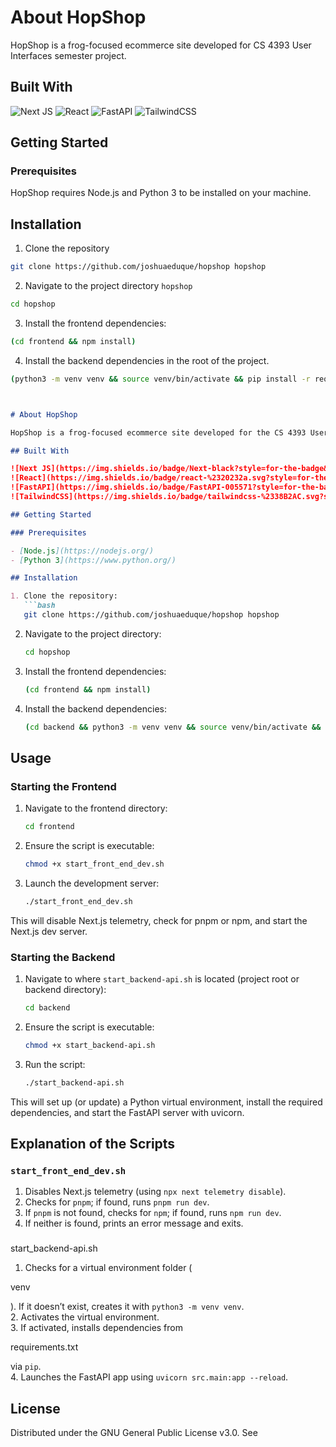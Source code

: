 # About HopShop

HopShop is a frog-focused ecommerce site developed for CS 4393 User Interfaces semester project.

## Built With

![Next JS](https://img.shields.io/badge/Next-black?style=for-the-badge&logo=next.js&logoColor=black)
![React](https://img.shields.io/badge/react-%2320232a.svg?style=for-the-badge&logo=react&logoColor=%2361DAFB)
![FastAPI](https://img.shields.io/badge/FastAPI-005571?style=for-the-badge&logo=fastapi)
![TailwindCSS](https://img.shields.io/badge/tailwindcss-%2338B2AC.svg?style=for-the-badge&logo=tailwind-css&logoColor=white)

## Getting Started

### Prerequisites

HopShop requires Node.js and Python 3 to be installed on your machine.

## Installation

1. Clone the repository

```bash
git clone https://github.com/joshuaeduque/hopshop hopshop
```

2. Navigate to the project directory `hopshop`

```bash
cd hopshop
```

3. Install the frontend dependencies:

```bash
(cd frontend && npm install)
```

4. Install the backend dependencies in the root of the project.

```bash
(python3 -m venv venv && source venv/bin/activate && pip install -r requirements.txt)
```

```markdown


# About HopShop

HopShop is a frog-focused ecommerce site developed for the CS 4393 User Interfaces semester project. It showcases a frontend built with Next.js/React and a backend using FastAPI.

## Built With

![Next JS](https://img.shields.io/badge/Next-black?style=for-the-badge&logo=next.js&logoColor=white)
![React](https://img.shields.io/badge/react-%2320232a.svg?style=for-the-badge&logo=react&logoColor=%2361DAFB)
![FastAPI](https://img.shields.io/badge/FastAPI-005571?style=for-the-badge&logo=fastapi)
![TailwindCSS](https://img.shields.io/badge/tailwindcss-%2338B2AC.svg?style=for-the-badge&logo=tailwind-css&logoColor=white)

## Getting Started

### Prerequisites

- [Node.js](https://nodejs.org/)  
- [Python 3](https://www.python.org/)

## Installation

1. Clone the repository:
   ```bash
   git clone https://github.com/joshuaeduque/hopshop hopshop
   ```

2. Navigate to the project directory:

   ```bash
   cd hopshop
   ```

3. Install the frontend dependencies:

   ```bash
   (cd frontend && npm install)
   ```

4. Install the backend dependencies:

   ```bash
   (cd backend && python3 -m venv venv && source venv/bin/activate && pip install -r requirements.txt)
   ```

## Usage

### Starting the Frontend

1. Navigate to the frontend directory:

   ```bash
   cd frontend
   ```

2. Ensure the script is executable:

   ```bash
   chmod +x start_front_end_dev.sh
   ```

3. Launch the development server:

   ```bash
   ./start_front_end_dev.sh
   ```

This will disable Next.js telemetry, check for pnpm or npm, and start the Next.js dev server.

### Starting the Backend

1. Navigate to where `start_backend-api.sh` is located (project root or backend directory):

   ```bash
   cd backend
   ```

2. Ensure the script is executable:

   ```bash
   chmod +x start_backend-api.sh
   ```

3. Run the script:

   ```bash
   ./start_backend-api.sh
   ```

This will set up (or update) a Python virtual environment, install the required dependencies, and start the FastAPI server with uvicorn.

## Explanation of the Scripts

### `start_front_end_dev.sh`

1. Disables Next.js telemetry (using `npx next telemetry disable`).  
2. Checks for `pnpm`; if found, runs `pnpm run dev`.  
3. If `pnpm` is not found, checks for `npm`; if found, runs `npm run dev`.  
4. If neither is found, prints an error message and exits.

###

start_backend-api.sh

1. Checks for a virtual environment folder (

venv

). If it doesn’t exist, creates it with `python3 -m venv venv`.  
2. Activates the virtual environment.  
3. If activated, installs dependencies from

requirements.txt

 via `pip`.  
4. Launches the FastAPI app using `uvicorn src.main:app --reload`.

## License

Distributed under the GNU General Public License v3.0. See
